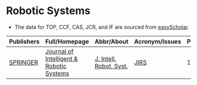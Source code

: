 # Robotic Systems

- The data for TOP, CCF, CAS, JCR, and IF are sourced from [easyScholar](https://www.easyscholar.cc/).

|Publishers|Full/Homepage|Abbr/About|Acronym/Issues|Period/DBLP|Top/Early|CCF|CAS|JCR|IF|Keywords/Google|
|-         |-            |-         |-             |-          |-        |-  |-  |-  |- |-              |
|[SPRINGER](https://www.springer.com/)|[Journal of Intelligent & Robotic Systems](https://www.springer.com/journal/10846)|[J. Intell. Robot. Syst.](https://www.springer.com/journal/10846/aims-and-scope)|[JIRS](https://link.springer.com/journal/10846/volumes-and-issues)|1988 -|False||4|Q3|3.2|[Robotic Systems](https://www.google.com/search?q=Robotic+Systems)|

